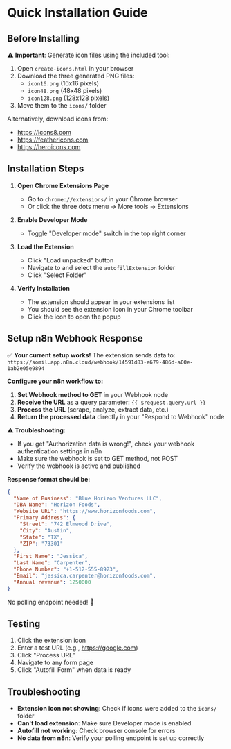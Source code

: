 # Quick Installation Guide

## Before Installing

⚠️ **Important**: Generate icon files using the included tool:

1. Open `create-icons.html` in your browser
2. Download the three generated PNG files:
   - `icon16.png` (16x16 pixels)
   - `icon48.png` (48x48 pixels) 
   - `icon128.png` (128x128 pixels)
3. Move them to the `icons/` folder

Alternatively, download icons from:
- https://icons8.com
- https://feathericons.com
- https://heroicons.com

## Installation Steps

1. **Open Chrome Extensions Page**
   - Go to `chrome://extensions/` in your Chrome browser
   - Or click the three dots menu → More tools → Extensions

2. **Enable Developer Mode**
   - Toggle "Developer mode" switch in the top right corner

3. **Load the Extension**
   - Click "Load unpacked" button
   - Navigate to and select the `autofillExtension` folder
   - Click "Select Folder"

4. **Verify Installation**
   - The extension should appear in your extensions list
   - You should see the extension icon in your Chrome toolbar
   - Click the icon to open the popup

## Setup n8n Webhook Response

✅ **Your current setup works!** The extension sends data to:
`https://somil.app.n8n.cloud/webhook/14591d83-e679-486d-a00e-1ab2e05e9894`

**Configure your n8n workflow to:**

1. **Set Webhook method to GET** in your Webhook node
2. **Receive the URL** as a query parameter: `{{ $request.query.url }}`
3. **Process the URL** (scrape, analyze, extract data, etc.)
4. **Return the processed data** directly in your "Respond to Webhook" node

**⚠️ Troubleshooting:**
- If you get "Authorization data is wrong!", check your webhook authentication settings in n8n
- Make sure the webhook is set to GET method, not POST
- Verify the webhook is active and published

**Response format should be:**
```json
{
  "Name of Business": "Blue Horizon Ventures LLC",
  "DBA Name": "Horizon Foods",
  "Website URL": "https://www.horizonfoods.com",
  "Primary Address": {
    "Street": "742 Elmwood Drive",
    "City": "Austin",
    "State": "TX",
    "ZIP": "73301"
  },
  "First Name": "Jessica",
  "Last Name": "Carpenter",
  "Phone Number": "+1-512-555-8923",
  "Email": "jessica.carpenter@horizonfoods.com",
  "Annual revenue": 1250000
}
```

No polling endpoint needed! 🎉

## Testing

1. Click the extension icon
2. Enter a test URL (e.g., https://google.com)
3. Click "Process URL"
4. Navigate to any form page
5. Click "Autofill Form" when data is ready

## Troubleshooting

- **Extension icon not showing**: Check if icons were added to the `icons/` folder
- **Can't load extension**: Make sure Developer mode is enabled
- **Autofill not working**: Check browser console for errors
- **No data from n8n**: Verify your polling endpoint is set up correctly 